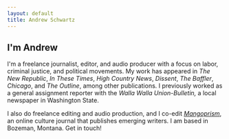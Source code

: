 ```yaml
---
layout: default
title: Andrew Schwartz
---
```



## I'm Andrew

I'm a freelance journalist, editor, and audio producer with a focus on labor, criminal justice, and political movements. My work has appeared in *The New Republic*, *In These Times*, *High Country News*, *Dissent*, *The Baffler*, *Chicago*, and *The Outline*, among other publications. I previously worked as a general assignment reporter with the *Walla Walla Union-Bulletin,* a local newspaper in Washington State.

I also do freelance editing and audio production, and I co-edit *[Mangoprism](https://mangoprism.com/)*, an online culture journal that publishes emerging writers. I am based in Bozeman, Montana. Get in touch!
